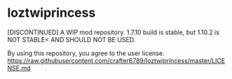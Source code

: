 # loztwiprincess
[DISCONTINUED] A WIP mod repository. 1.7.10 build is stable, but 1.10.2 is NOT STABLE< AND SHOULD NOT BE USED.

By using this repository, you agree to the user license.
https://raw.githubusercontent.com/crafter6789/loztwiprincess/master/LICENSE.md